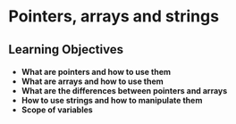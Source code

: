 <h1>Pointers, arrays and strings</h1>
<h2>Learning Objectives</h2>
<h4><ul>
<li>What are pointers and how to use them</li>
<li>What are arrays and how to use them</li>
<li>What are the differences between pointers and arrays</li>
<li>How to use strings and how to manipulate them</li>
<li>Scope of variables</li>
</ul></h4>
